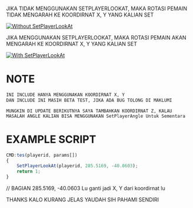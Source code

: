 
JIKA TIDAK MENGGUNAKAN SETPLAYERLOOKAT, MAKA ROTASI PEMAIN TIDAK MENGARAH KE KOORDIRNAT X, Y YANG KALIAN SET
 
[![Without SetPlayerLookAt]([https://media.discordapp.net/attachments/1139146928634990625/1173156415720915014/3ELR0P4.png?ex=6562ee0d&is=6550790d&hm=192d7a1195fa49fa422974999eb2060bacb89fb741158d18bdacaa2796872d4f&=&width=885&height=498])]([https://discord.gg/SCJ94u2M6v])

JIKA MENGGUNAKAN SETPLAYERLOOKAT, MAKA ROTASI PEMAIN AKAN MENGARAH KE KOORDIRNAT X, Y YANG KALIAN SET
 
[![With SetPlayerLookAt]([https://media.discordapp.net/attachments/1139146928634990625/1173156765525868564/tQijUHw.png?ex=6562ee61&is=65507961&hm=b256ef9ef5926a708fcd5a1df6815e91a7786e74856528ba4703d52baf921fea&=&width=885&height=498])]([https://discord.gg/SCJ94u2M6v])

# NOTE

```bash
INI INCLUDE HANYA MENGGUNAKAN KOORDIRNAT X, Y
DAN INCLUDE INI MASIH BETA TEST, JIKA ADA BUG TOLONG DI MAKLUMI
```

```
MUNGKIN DI UPDATE BERIKUTNYA SAYA TAMBAHKAN KOORDIRNAT Z, KALAU MASALAH ANGLE KALIAN BISA MENGGUNAKAN SetPlayerAngle Untuk Sementara
```

# EXAMPLE SCRIPT

```js
CMD:tes(playerid, params[])
{
	SetPlayerLookAt(playerid, 285.5169, -40.0603);
	return 1;
}
```
// BAGIAN 285.5169, -40.0603 Lu ganti jadi X, Y dari koordirnat lu

THANKS KALO KURANG JELAS YAUDAH SIH PAHAMI SENDIRI
